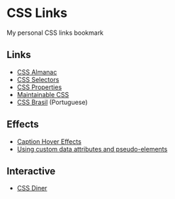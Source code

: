 # CSS Links

My personal CSS links bookmark

## Links

- [CSS Almanac](https://css-tricks.com/almanac/)
- [CSS Selectors](http://www.cheetyr.com/css-selectors)
- [CSS Properties](https://meiert.com/en/indices/css-properties/)
- [Maintainable CSS](http://maintainablecss.com/)
- [CSS Brasil](http://cssbrasil.org/) (Portuguese)

## Effects

- [Caption Hover Effects](https://tympanus.net/codrops/2013/06/18/caption-hover-effects/)
- [Using custom data attributes and pseudo-elements](https://tympanus.net/codrops/2013/07/05/using-custom-data-attributes-and-pseudo-elements/)

## Interactive

- [CSS Diner](http://flukeout.github.io/)
